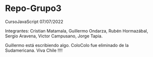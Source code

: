 # Repo-Grupo3
CursoJavaScript 07/07/2022

Integrantes:
Cristian Matamala, Guillermo Ondarza, Rubén Hormazábal, Sergio Aravena, Victor Campusano, Jorge Tapia.

Guillermo está escribiendo algo.   ColoColo fue eliminado de la Sudamericana.  Viva Chile !!!!


